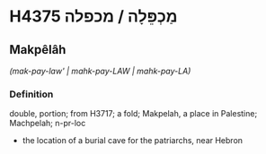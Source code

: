 # H4375 מַכְפֵּלָה / מכפלה

## Makpêlâh

_(mak-pay-law' | mahk-pay-LAW | mahk-pay-LA)_

### Definition

double, portion; from H3717; a fold; Makpelah, a place in Palestine; Machpelah; n-pr-loc

- the location of a burial cave for the patriarchs, near Hebron

